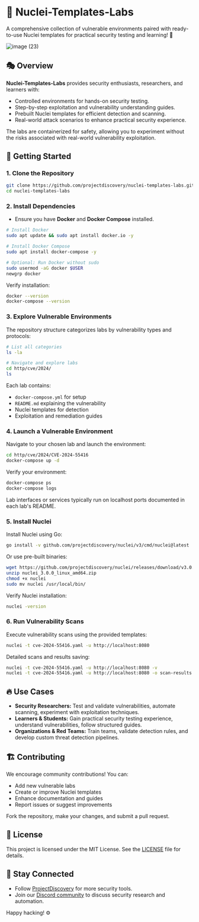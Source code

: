 # 🎯 Nuclei-Templates-Labs

A comprehensive collection of vulnerable environments paired with ready-to-use Nuclei templates for practical security testing and learning! 🚀

![image (23)](https://github.com/user-attachments/assets/56405711-6c5b-4b58-a98f-972406737452)

## 🎭 Overview

**Nuclei-Templates-Labs** provides security enthusiasts, researchers, and learners with:

- Controlled environments for hands-on security testing.
- Step-by-step exploitation and vulnerability understanding guides.
- Prebuilt Nuclei templates for efficient detection and scanning.
- Real-world attack scenarios to enhance practical security experience.

The labs are containerized for safety, allowing you to experiment without the risks associated with real-world vulnerability exploitation.

## 🚀 Getting Started

### 1. Clone the Repository

```bash
git clone https://github.com/projectdiscovery/nuclei-templates-labs.git
cd nuclei-templates-labs
```

### 2. Install Dependencies

- Ensure you have **Docker** and **Docker Compose** installed.

```bash
# Install Docker
sudo apt update && sudo apt install docker.io -y

# Install Docker Compose
sudo apt install docker-compose -y

# Optional: Run Docker without sudo
sudo usermod -aG docker $USER
newgrp docker
```

Verify installation:
```bash
docker --version
docker-compose --version
```

### 3. Explore Vulnerable Environments

The repository structure categorizes labs by vulnerability types and protocols:

```bash
# List all categories
ls -la

# Navigate and explore labs
cd http/cve/2024/
ls
```

Each lab contains:
- `docker-compose.yml` for setup
- `README.md` explaining the vulnerability
- Nuclei templates for detection
- Exploitation and remediation guides

### 4. Launch a Vulnerable Environment

Navigate to your chosen lab and launch the environment:

```bash
cd http/cve/2024/CVE-2024-55416
docker-compose up -d
```

Verify your environment:

```bash
docker-compose ps
docker-compose logs
```

Lab interfaces or services typically run on localhost ports documented in each lab's README.

### 5. Install Nuclei

Install Nuclei using Go:

```bash
go install -v github.com/projectdiscovery/nuclei/v3/cmd/nuclei@latest
```

Or use pre-built binaries:

```bash
wget https://github.com/projectdiscovery/nuclei/releases/download/v3.0.0/nuclei_3.0.0_linux_amd64.zip
unzip nuclei_3.0.0_linux_amd64.zip
chmod +x nuclei
sudo mv nuclei /usr/local/bin/
```

Verify Nuclei installation:

```bash
nuclei -version
```

### 6. Run Vulnerability Scans

Execute vulnerability scans using the provided templates:

```bash
nuclei -t cve-2024-55416.yaml -u http://localhost:8080
```

Detailed scans and results saving:

```bash
nuclei -t cve-2024-55416.yaml -u http://localhost:8080 -v
nuclei -t cve-2024-55416.yaml -u http://localhost:8080 -o scan-results.txt
```

## 🔥 Use Cases

- **Security Researchers:** Test and validate vulnerabilities, automate scanning, experiment with exploitation techniques.
- **Learners & Students:** Gain practical security testing experience, understand vulnerabilities, follow structured guides.
- **Organizations & Red Teams:** Train teams, validate detection rules, and develop custom threat detection pipelines.

## 🏗️ Contributing

We encourage community contributions! You can:
- Add new vulnerable labs
- Create or improve Nuclei templates
- Enhance documentation and guides
- Report issues or suggest improvements

Fork the repository, make your changes, and submit a pull request.

## 🎨 License

This project is licensed under the MIT License. See the [LICENSE](LICENSE) file for details.

## 🐝 Stay Connected

- Follow [ProjectDiscovery](https://github.com/projectdiscovery) for more security tools.
- Join our [Discord community](https://discord.gg/projectdiscovery) to discuss security research and automation.

Happy hacking! ⚙️
